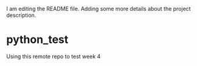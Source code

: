 I am editing the README file. Adding some more details about the project description.
# python_test
Using this remote repo to test week 4
